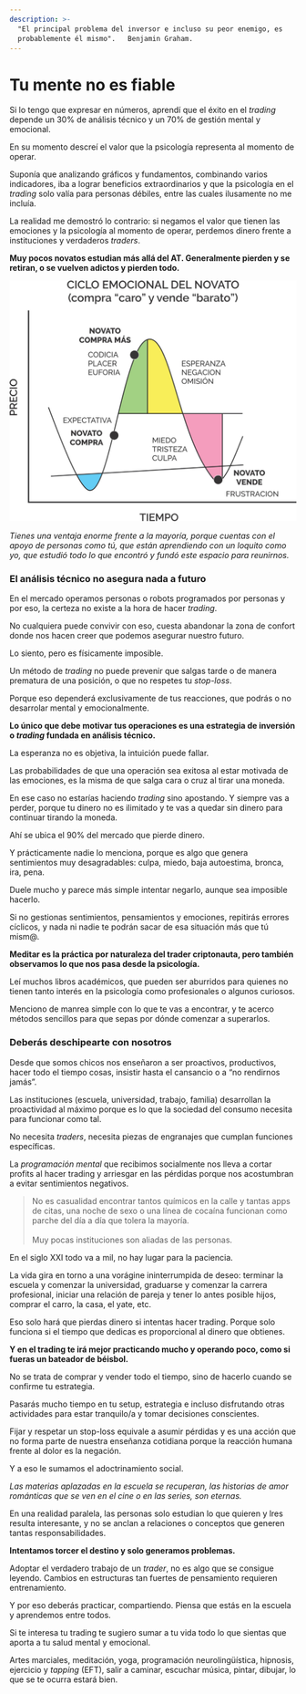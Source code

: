 ```yaml
---
description: >-
  "El principal problema del inversor e incluso su peor enemigo, es
  probablemente él mismo".   Benjamin Graham.
---
```


# Tu mente no es fiable

Si lo tengo que expresar en números, aprendí que el éxito en el _trading_ depende un 30% de análisis técnico y un 70% de gestión mental y emocional.

En su momento descreí el valor que la psicología representa al momento de operar.

Suponía que analizando gráficos y fundamentos, combinando varios indicadores, iba a lograr beneficios extraordinarios y que la psicología en el _trading_ solo valía para personas débiles, entre las cuales ilusamente no me incluía.

La realidad me demostró lo contrario: si negamos el valor que tienen las emociones y la psicología al momento de operar, perdemos dinero frente a instituciones y verdaderos _traders_.

**Muy pocos novatos estudian más allá del AT. Generalmente pierden y se retiran, o se vuelven adictos y pierden todo.**

![Ciclo emocional del novato (“compra caro y vende barato”).](../../.gitbook/assets/00033.jpeg)

_Tienes una ventaja enorme frente a la mayoría, porque cuentas con el apoyo de personas como tú, que están aprendiendo con un loquito como yo, que estudió todo lo que encontró y fundó este espacio para reunirnos._

### El análisis técnico no asegura nada a futuro

En el mercado operamos personas o robots programados por personas y por eso, la certeza no existe a la hora de hacer _trading_.

No cualquiera puede convivir con eso, cuesta abandonar la zona de confort donde nos hacen creer que podemos asegurar nuestro futuro.

Lo siento, pero es físicamente imposible.

Un método de _trading_ no puede prevenir que salgas tarde o de manera prematura de una posición, o que no respetes tu _stop-loss_.

Porque eso dependerá exclusivamente de tus reacciones, que podrás o no desarrolar mental y emocionalmente.

**Lo único que debe motivar tus operaciones es una estrategia de inversión o **_**trading**_** fundada en análisis técnico.**

La esperanza no es objetiva, la intuición puede fallar.

Las probabilidades de que una operación sea exitosa al estar motivada de las emociones, es la misma de que salga cara o cruz al tirar una moneda.

En ese caso no estarías haciendo _trading_ sino apostando. Y siempre vas a perder, porque tu dinero no es ilimitado y te vas a quedar sin dinero para continuar tirando la moneda.

&#x20;Ahí se ubica el 90% del mercado que pierde dinero.

Y prácticamente nadie lo menciona, porque es algo que genera sentimientos muy desagradables: culpa, miedo, baja autoestima, bronca, ira, pena.

Duele mucho y parece más simple intentar negarlo, aunque sea imposible hacerlo.

Si no gestionas sentimientos, pensamientos y emociones, repitirás errores cíclicos, y nada ni nadie te podrán sacar de esa situación más que tú mism@.

**Meditar es la práctica por naturaleza del trader criptonauta, pero también observamos lo que nos pasa desde la psicología.**

Leí muchos libros académicos, que pueden ser aburridos para quienes no tienen tanto interés en la psicología como profesionales o algunos curiosos.

Menciono de manrea simple con lo que te vas a encontrar, y te acerco métodos sencillos para que sepas por dónde comenzar a superarlos.

### Deberás deschipearte con nosotros

Desde que somos chicos nos enseñaron a ser proactivos, productivos, hacer todo el tiempo cosas, insistir hasta el cansancio o a “no rendirnos jamás”.

Las instituciones (escuela, universidad, trabajo, familia) desarrollan la proactividad al máximo porque es lo que la sociedad del consumo necesita para funcionar como tal.&#x20;

No necesita _traders_, necesita piezas de engranajes que cumplan funciones específicas.

La _programación mental_ que recibimos socialmente nos lleva a cortar profits al hacer trading y arriesgar en las pérdidas porque nos acostumbran a evitar sentimientos negativos.

> No es casualidad encontrar tantos químicos en la calle y tantas apps de citas, una noche de sexo o una línea de cocaína funcionan como parche del día a día que tolera la mayoría.\
> \
> Muy pocas instituciones son aliadas de las personas.

En el siglo XXI todo va a mil, no hay lugar para la paciencia.

La vida gira en torno a una vorágine ininterrumpida de deseo: terminar la escuela y comenzar la universidad, graduarse y comenzar la carrera profesional, iniciar una relación de pareja y tener lo antes posible hijos, comprar el carro, la casa, el yate, etc.

Eso solo hará que pierdas dinero si intentas hacer trading. Porque solo funciona si el tiempo que dedicas es proporcional al dinero que obtienes.

**Y en el trading te irá mejor practicando mucho y operando poco, como si fueras un bateador de béisbol.**

No se trata de comprar y vender todo el tiempo, sino de hacerlo cuando se confirme tu estrategia.&#x20;

Pasarás mucho tiempo en tu setup, estrategia e incluso disfrutando otras actividades para estar tranquilo/a y tomar decisiones conscientes.

Fijar y respetar un stop-loss equivale a asumir pérdidas y es una acción que no forma parte de nuestra enseñanza cotidiana porque la reacción humana frente al dolor es la negación.

Y a eso le sumamos el adoctrinamiento social.

_Las materias aplazadas en la escuela se recuperan, las historias de amor románticas que se ven en el cine o en las series, son eternas._

En una realidad paralela, las personas solo estudian lo que quieren y lres resulta interesante, y no se anclan a relaciones o conceptos que generen tantas responsabilidades.

**Intentamos torcer el destino y solo generamos problemas.**

Adoptar el verdadero trabajo de un _trader_, no es algo que se consigue leyendo. Cambios en estructuras tan fuertes de pensamiento requieren entrenamiento.

Y por eso deberás practicar, compartiendo. Piensa que estás en la escuela y aprendemos entre todos.

Si te interesa tu trading te sugiero sumar a tu vida todo lo que sientas que aporta a tu salud mental y emocional.

Artes marciales, meditación, yoga, programación neurolingüística, hipnosis, ejercicio y _tapping_ (EFT), salir a caminar, escuchar música, pintar, dibujar, lo que se te ocurra estará bien.&#x20;
